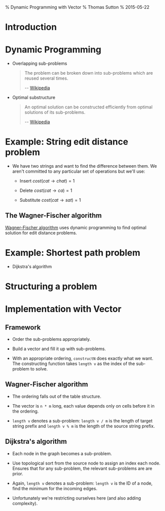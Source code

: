 % Dynamic Programming with Vector
% Thomas Sutton
% 2015-05-22

# Introduction

# Dynamic Programming

- Overlapping sub-problems

    > The problem can be broken down into sub-problems which are reused
    > several times.
    >
    > -- [Wikipedia][wp:dp]

- Optimal substructure

    > An optimal solution can be constructed efficiently from optimal
    > solutions of its sub-problems.
    >
    > -- [Wikipedia][wp:dp]

[wp:dp]: https://en.wikipedia.org/wiki/Dynamic_programming

# Example: String edit distance problem

- We have two strings and want to find the difference between them. We aren't
committed to any particular set of operations but we'll use:

    - Insert $cost(cat \rightarrow chat) = 1$

    - Delete $cost(cat \rightarrow ca) = 1$

    - Substitute $cost(cat \rightarrow sat) = 1$

## The Wagner-Fischer algorithm

[Wagner-Fischer algorithm][wp:wfa] uses dynamic programming to find optimal
solution for edit distance problems.

[wp:wfa]: https://en.wikipedia.org/wiki/Wagner%E2%80%93Fischer_algorithm

# Example: Shortest path problem

- Dijkstra's algorithm

# Structuring a problem

# Implementation with Vector

## Framework

- Order the sub-problems appropriately.

- Build a vector and fill it up with sub-problems.

- With an appropriate ordering, `constructN` does exactly what we want. The
constructing function takes `length v` as the index of the sub-problem to
solve.

## Wagner-Fischer algorithm

- The ordering falls out of the table structure.

- The vector is `n * m` long, each value depends only on cells before it in the
ordering.

- `length v` denotes a sub-problem: `length v / m` is the length of target
string prefix and `length v % m` is the length of the source string prefix.

## Dijkstra's algorithm

- Each node in the graph becomes a sub-problem.

- Use topological sort from the source node to assign an index each node.
Ensures that for any sub-problem, the relevant sub-problems are are prior.

- Again, `length v` denotes a sub-problem: `length v` is the ID of a node, find
the minimum for the incoming edges.

- Unfortunately we're restricting ourselves here (and also adding complexity).
